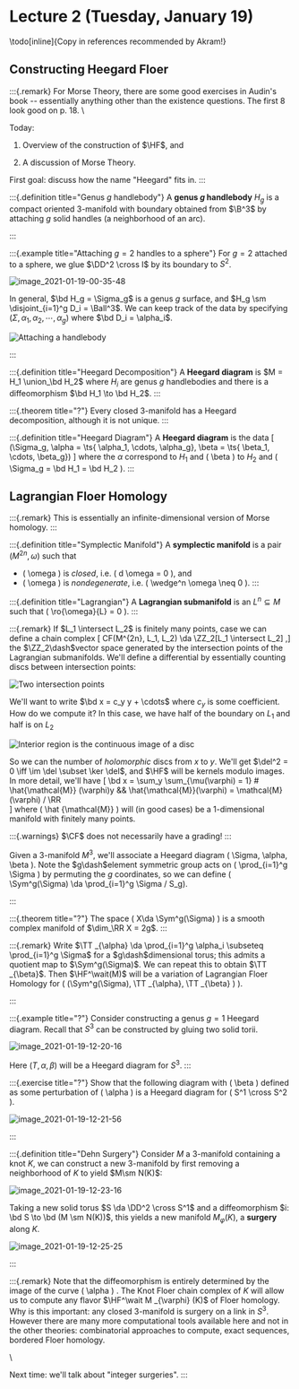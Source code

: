 # Lecture 2 (Tuesday, January 19)

\todo[inline]{Copy in references recommended by Akram!}

## Constructing Heegard Floer

:::{.remark}
For Morse Theory, there are some good exercises in Audin's book -- essentially anything other than the existence questions.
The first 8 look good on p. 18.
\

Today: 

1. Overview of the construction of $\HF$, and

2. A discussion of Morse Theory.

First goal: discuss how the name "Heegard" fits in.
:::

:::{.definition title="Genus $g$ handlebody"}
A **genus $g$ handlebody** $H_g$ is a compact oriented 3-manifold with boundary obtained from $\B^3$ by attaching $g$ solid handles (a neighborhood of an arc).

:::

:::{.example title="Attaching $g=2$ handles to a sphere"}
For $g=2$ attached to a sphere, we glue $\DD^2 \cross I$ by its boundary to $S^2$.

![image_2021-01-19-00-35-48](figures/image_2021-01-19-00-35-48.png)

In general, $\bd H_g = \Sigma_g$ is a genus $g$ surface, and $H_g \sm \disjoint_{i=1}^g D_i = \Ball^3$.
We can keep track of the data by specifying $(\Sigma, \alpha_1, \alpha_2, \cdots, \alpha_g)$ where $\bd D_i = \alpha_i$.

![Attaching a handlebody](figures/image_2021-01-19-11-26-35.png)

:::

:::{.definition title="Heegard Decomposition"}
A **Heegard diagram** is $M = H_1 \union_\bd H_2$ where $H_i$ are genus $g$ handlebodies and there is a diffeomorphism $\bd H_1 \to \bd H_2$.
:::

:::{.theorem title="?"}
Every closed 3-manifold has a Heegard decomposition, although it is not unique.
:::

:::{.definition title="Heegard Diagram"}
A **Heegard diagram** is the data 
\[
(\Sigma_g, \alpha = \ts{ \alpha_1, \cdots, \alpha_g}, \beta = \ts{ \beta_1, \cdots, \beta_g})
\]
where the $\alpha$ correspond to $H_1$ and \( \beta \) to $H_2$ and \( \Sigma_g = \bd H_1 = \bd H_2 \).
:::

## Lagrangian Floer Homology

:::{.remark}
This is essentially an infinite-dimensional version of Morse homology.
:::

:::{.definition title="Symplectic Manifold"}
A **symplectic manifold** is a pair $(M^{2n}, \omega)$ such that

- \( \omega \) is *closed*, i.e. \( d \omega = 0 \), and 
- \( \omega \) is *nondegenerate*, i.e. \( \wedge^n \omega \neq 0 \).
:::

:::{.definition title="Lagrangian"}
A **Lagrangian submanifold** is an $L^n \subseteq M$ such that \( \ro{\omega}{L} = 0 \).
:::

:::{.remark}
If $L_1 \intersect L_2$ is finitely many points, case we can define a chain complex 
\[
CF(M^{2n}, L_1, L_2) \da \ZZ_2[L_1 \intersect L_2]
,\]
the $\ZZ_2\dash$vector space generated by the intersection points of the Lagrangian submanifolds.
We'll define a differential by essentially counting discs between intersection points:

![Two intersection points](figures/image_2021-01-19-11-46-38.png)

We'll want to write $\bd x = c_y y + \cdots$ where $c_y$ is some coefficient. 
How do we compute it?
In this case, we have half of the boundary on $L_1$ and half is on $L_2$

![Interior region is the continuous image of a disc](figures/image_2021-01-19-00-40-08.png)

So we can the number of *holomorphic* discs from $x$ to $y$.
We'll get $\del^2 = 0 \iff \im \del \subset \ker \del$, and $\HF$ will be kernels modulo images.
In more detail, we'll have
\[
\bd x = \sum_y \sum_{\mu(\varphi) = 1} \# \hat{\mathcal{M}} (\varphi)y &&  \hat{\mathcal{M}}(\varphi) = \mathcal{M}(\varphi) / \RR  
\]
where \( \hat {\mathcal{M}}  \) will (in good cases) be a 1-dimensional manifold with finitely many points.


:::{.warnings}
$\CF$ does not necessarily have a grading!
:::


Given a 3-manifold $M^3$, we'll associate a Heegard diagram \( \Sigma, \alpha, \beta \).
Note the $g\dash$element symmetric group acts on \( \prod_{i=1}^g \Sigma \) by permuting the $g$ coordinates, so we can define \( \Sym^g(\Sigma) \da \prod_{i=1}^g \Sigma / S_g\).

:::

:::{.theorem title="?"}
The space \( X\da \Sym^g(\Sigma) \) is a smooth complex manifold of $\dim_\RR X = 2g$.
:::

:::{.remark}
Write $\TT _{\alpha} \da \prod_{i=1}^g \alpha_i \subseteq \prod_{i=1}^g \Sigma$ for a $g\dash$dimensional torus; this admits a quotient map to $\Sym^g(\Sigma)$.
We can repeat this to obtain $\TT _{\beta}$.
Then $\HF^\wait(M)$ will be a variation of Lagrangian Floer Homology for \( (\Sym^g(\Sigma), \TT _{\alpha}, \TT _{\beta} ) \).

:::

:::{.example title="?"}
Consider constructing a genus $g=1$ Heegard diagram.
Recall that $S^3$ can be constructed by gluing two solid torii.

![image_2021-01-19-12-20-16](figures/image_2021-01-19-12-20-16.png)

Here $(T, \alpha, \beta)$ will be a Heegard diagram for $S^3$.
:::

:::{.exercise title="?"}
Show that the following diagram with \( \beta \) defined as some perturbation of \( \alpha \) is a Heegard diagram for \( S^1 \cross S^2 \).

![image_2021-01-19-12-21-56](figures/image_2021-01-19-12-21-56.png)

:::

:::{.definition title="Dehn Surgery"}
Consider $M$ a 3-manifold containing a knot $K$, we can construct a new 3-manifold by first removing a neighborhood of $K$ to yield $M\sm N(K)$:

![image_2021-01-19-12-23-16](figures/image_2021-01-19-12-23-16.png)

Taking a new solid torus $S \da \DD^2 \cross S^1$ and a diffeomorphism $i: \bd S \to \bd (M \sm N(K))$, this yields a new manifold $M _{\varphi} (K)$, a **surgery** along $K$.

![image_2021-01-19-12-25-25](figures/image_2021-01-19-12-25-25.png)

:::

:::{.remark}
Note that the diffeomorphism is entirely determined by the image of the curve \( \alpha \) .
The Knot Floer chain complex of $K$ will allow us to compute any flavor $\HF^\wait M _{\varphi} (K)$ of Floer homology.
Why is this important: any closed 3-manifold is surgery on a link in $S^3$.
However there are many more computational tools available here and not in the other theories: combinatorial approaches to compute, exact sequences, bordered Floer homology.

\

Next time: we'll talk about "integer surgeries".
:::



